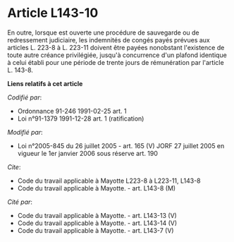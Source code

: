 # Article L143-10

En outre, lorsque est ouverte une procédure de sauvegarde ou de redressement judiciaire, les indemnités de congés payés
prévues aux articles L. 223-8 à L. 223-11 doivent être payées nonobstant l'existence de toute autre créance privilégiée,
jusqu'à concurrence d'un plafond identique à celui établi pour une période de trente jours de rémunération par l'article L.
143-8.

**Liens relatifs à cet article**

_Codifié par_:

  - Ordonnance 91-246 1991-02-25 art. 1
  - Loi n°91-1379 1991-12-28 art. 1 (ratification)

_Modifié par_:

  - Loi n°2005-845 du 26 juillet 2005 - art. 165 (V) JORF 27 juillet 2005 en vigueur le 1er janvier 2006 sous réserve art. 190

_Cite_:

  - Code du travail applicable à Mayotte L223-8 à L223-11, L143-8
  - Code du travail applicable à Mayotte. - art. L143-8 (M)

_Cité par_:

  - Code du travail applicable à Mayotte. - art. L143-13 (V)
  - Code du travail applicable à Mayotte. - art. L143-14 (V)
  - Code du travail applicable à Mayotte. - art. L143-7 (V)

